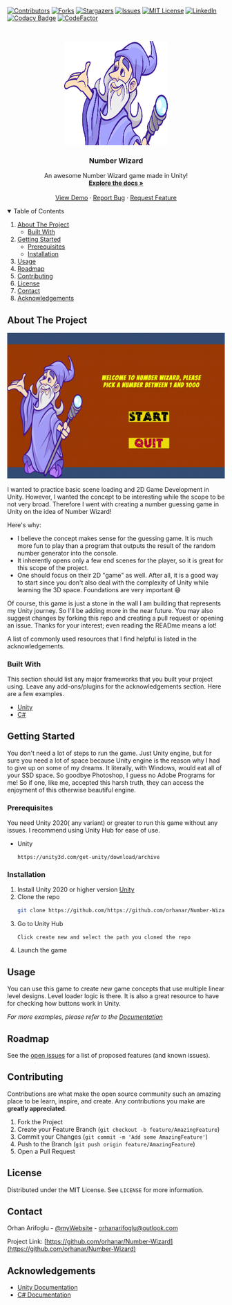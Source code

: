 

<!--
*** Thanks for checking out the Best-README-Template. If you have a suggestion
*** that would make this better, please fork the repo and create a pull request
*** or simply open an issue with the tag "enhancement".
*** Thanks again! Now go create something AMAZING! :D
-->



<!-- PROJECT SHIELDS -->
<!--
*** I'm using markdown "reference style" links for readability.
*** Reference links are enclosed in brackets [ ] instead of parentheses ( ).
*** See the bottom of this document for the declaration of the reference variables
*** for contributors-url, forks-url, etc. This is an optional, concise syntax you may use.
*** https://www.markdownguide.org/basic-syntax/#reference-style-links
-->
[![Contributors][contributors-shield]][contributors-url]
[![Forks][forks-shield]][forks-url]
[![Stargazers][stars-shield]][stars-url]
[![Issues][issues-shield]][issues-url]
[![MIT License][license-shield]][license-url]
[![LinkedIn][linkedin-shield]][linkedin-url]
[![Codacy Badge](https://api.codacy.com/project/badge/Grade/1ff3b2df98df406eb32c3aca91779aba)](https://www.codacy.com/manual/orhanarifoglu/Number-Wizard?utm_source=github.com&amp;utm_medium=referral&amp;utm_content=orhanarifoglu/Number-Wizard&amp;utm_campaign=Badge_Grade) 
[![CodeFactor](https://www.codefactor.io/repository/github/orhanar/Number-Wizard/badge)](https://www.codefactor.io/repository/github/orhanar/Number-Wizard) 



<!-- PROJECT LOGO -->
<br />
<p align="center">
  <a href="https://github.com/orhanar/Number-Wizard">
    <img src="images/number wizard.png" alt="Logo" width="240" height="240">
  </a>

  <h3 align="center">Number Wizard</h3>

  <p align="center">
    An awesome Number Wizard game made in Unity!
    <br />
    <a href="https://github.com/orhanar/Number-Wizard"><strong>Explore the docs »</strong></a>
    <br />
    <br />
    <a href="https://orhana.itch.io/number-wizard">View Demo</a>
    ·
    <a href="https://github.com/orhanar/Number-Wizard/issues">Report Bug</a>
    ·
    <a href="https://github.com/orhanar/Number-Wizard/issues">Request Feature</a>
  </p>
</p>



<!-- TABLE OF CONTENTS -->
<details open="open">
  <summary>Table of Contents</summary>
  <ol>
    <li>
      <a href="#about-the-project">About The Project</a>
      <ul>
        <li><a href="#built-with">Built With</a></li>
      </ul>
    </li>
    <li>
      <a href="#getting-started">Getting Started</a>
      <ul>
        <li><a href="#prerequisites">Prerequisites</a></li>
        <li><a href="#installation">Installation</a></li>
      </ul>
    </li>
    <li><a href="#usage">Usage</a></li>
    <li><a href="#roadmap">Roadmap</a></li>
    <li><a href="#contributing">Contributing</a></li>
    <li><a href="#license">License</a></li>
    <li><a href="#contact">Contact</a></li>
    <li><a href="#acknowledgements">Acknowledgements</a></li>
  </ol>
</details>



<!-- ABOUT THE PROJECT -->
## About The Project

[![Product Name Screen Shot][product-screenshot]](https://example.com)

I wanted to practice basic scene loading and 2D Game Development in Unity. However, I wanted the concept to be interesting while the scope to be not very broad. Therefore I went with creating a number guessing game in Unity on the idea of Number Wizard! 

Here's why:
* I believe the concept makes sense for the guessing game. It is much more fun to play than a program that outputs the result of the random number generator into the console.
* It inherently opens only a few end scenes for the player, so it is great for this scope of the project.
* One should focus on their 2D "game" as well. After all, it is a good way to start since you don't also deal with the complexity of Unity while learning the 3D space. Foundations are very important :smile:

Of course, this game is just a stone in the wall I am building that represents my Unity journey. So I'll be adding more in the near future. You may also suggest changes by forking this repo and creating a pull request or opening an issue. Thanks for your interest; even reading the READme means a lot!

A list of commonly used resources that I find helpful is listed in the acknowledgements.

### Built With

This section should list any major frameworks that you built your project using. Leave any add-ons/plugins for the acknowledgements section. Here are a few examples.
* [Unity](https://unity.com)
* [C#](https://docs.microsoft.com/en-us/dotnet/csharp/)




<!-- GETTING STARTED -->
## Getting Started

You don't need a lot of steps to run the game. Just Unity engine, but for sure you need a lot of space because Unity engine is the reason why I had to give up on some of my dreams. It literally, with Windows, would eat all of your SSD space. So goodbye Photoshop, I guess no Adobe Programs for me! So if one, like me, accepted this harsh truth, they can access the enjoyment of this otherwise beautiful engine.

### Prerequisites

You need Unity 2020( any variant) or greater to run this game without any issues. I recommend using Unity Hub for ease of use.
* Unity
  ```to install
  https://unity3d.com/get-unity/download/archive
  ```

### Installation

1. Install Unity 2020 or higher version [Unity](https://unity3d.com/get-unity/download/archive)
2. Clone the repo
   ```sh
   git clone https://github.com/https://github.com/orhanar/Number-Wizard.git
   ```
3. Go to Unity Hub
   ```
   Click create new and select the path you cloned the repo
   ```
4. Launch the game
   

<!-- USAGE EXAMPLES -->
## Usage

You can use this game to create new game concepts that use multiple linear level designs. Level loader logic is there. It is also a great resource to have for checking how buttons work in Unity.

_For more examples, please refer to the [Documentation](https://docs.unity3d.com/Manual/index.html)_



<!-- ROADMAP -->
## Roadmap

See the [open issues](https://github.com/orhanar/Number-Wizard/issues) for a list of proposed features (and known issues).



<!-- CONTRIBUTING -->
## Contributing

Contributions are what make the open source community such an amazing place to be learn, inspire, and create. Any contributions you make are **greatly appreciated**.

1. Fork the Project
2. Create your Feature Branch (`git checkout -b feature/AmazingFeature`)
3. Commit your Changes (`git commit -m 'Add some AmazingFeature'`)
4. Push to the Branch (`git push origin feature/AmazingFeature`)
5. Open a Pull Request



<!-- LICENSE -->
## License

Distributed under the MIT License. See `LICENSE` for more information.



<!-- CONTACT -->
## Contact

Orhan Arifoglu - [@myWebsite](https://orhanar.github.io/) - orhanarifoglu@outlook.com

Project Link: [https://github.com/orhanar/Number-Wizard](https://github.com/orhanar/Number-Wizard)



<!-- ACKNOWLEDGEMENTS -->
## Acknowledgements
* [Unity Documentation](https://docs.unity3d.com/Manual/index.html)
* [C# Documentation](https://docs.microsoft.com/en-us/dotnet/csharp/)



<!-- MARKDOWN LINKS & IMAGES -->
<!-- https://www.markdownguide.org/basic-syntax/#reference-style-links -->
[contributors-shield]: https://img.shields.io/github/contributors/orhanar/Number-Wizard.svg?style=for-the-badge
[contributors-url]: https://github.com//orhanar/Number-Wizard/graphs/contributors
[forks-shield]: https://img.shields.io/github/forks/orhanar/Number-Wizard.svg?style=for-the-badge
[forks-url]: https://github.com/orhanar/Number-Wizard/network/members
[stars-shield]: https://img.shields.io/github/stars/orhanar/Number-Wizard.svg?style=for-the-badge
[stars-url]: https://github.com/orhanar/Number-Wizard/stargazers
[issues-shield]: https://img.shields.io/github/issues/orhanar/Number-Wizard.svg?style=for-the-badge
[issues-url]: https://github.com/orhanar/Number-Wizard/issues
[license-shield]: https://img.shields.io/github/license/orhanar/Number-Wizard.svg?style=for-the-badge
[license-url]: https://github.com/orhanar/Number-Wizard/blob/master/LICENSE
[linkedin-shield]: https://img.shields.io/badge/-LinkedIn-black.svg?style=for-the-badge&logo=linkedin&colorB=555
[linkedin-url]: https://www.linkedin.com/in/orhanarifoglu/
[product-screenshot]: images/number%20wizard.gif
